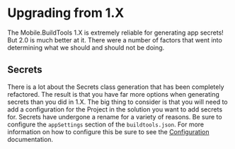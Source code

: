 # Upgrading from 1.X

The Mobile.BuildTools 1.X is extremely reliable for generating app secrets! But 2.0 is much better at it. There were a number of factors that went into determining what we should and should not be doing.

## Secrets

There is a lot about the Secrets class generation that has been completely refactored. The result is that you have far more options when generating secrets than you did in 1.X. The big thing to consider is that you will need to add a configuration for the Project in the solution you want to add secrets for. Secrets have undergone a rename for a variety of reasons. Be sure to configure the `appSettings` section of the `buildtools.json`. For more information on how to configure this be sure to see the [Configuration](../config/appsettings/index.md) documentation.
